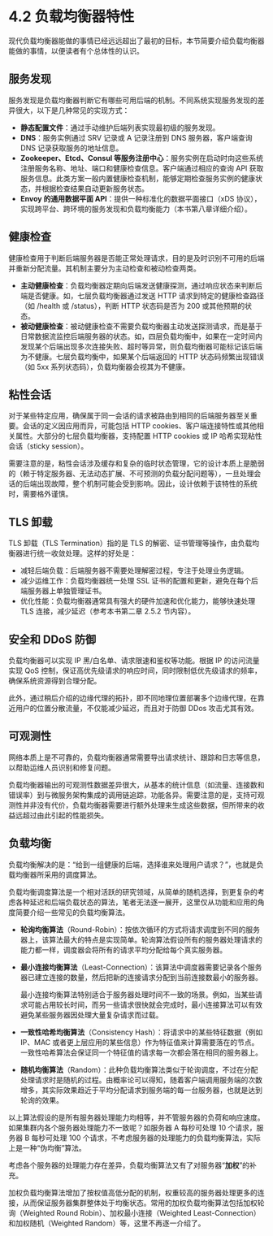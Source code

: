 # 4.2 负载均衡器特性


现代负载均衡器能做的事情已经远远超出了最初的目标，本节简要介绍负载均衡器能做的事情，以便读者有个总体性的认识。

## 服务发现

服务发现是负载均衡器判断它有哪些可用后端的机制。不同系统实现服务发现的差异很大，以下是几种常见的实现方式：

- **静态配置文件**：通过手动维护后端列表实现最初级的服务发现。
- **DNS**：服务实例通过 SRV 记录或 A 记录注册到 DNS 服务器，客户端查询 DNS 记录获取服务的地址信息。
- **Zookeeper、Etcd、Consul 等服务注册中心**：服务实例在启动时向这些系统注册服务名称、地址、端口和健康检查信息。客户端通过相应的查询 API 获取服务信息。此类方案一般内置健康检查机制，能够定期检查服务实例的健康状态，并根据检查结果自动更新服务状态。
- **Envoy 的通用数据平面 API**：提供一种标准化的数据平面接口（xDS 协议），实现跨平台、跨环境的服务发现和负载均衡能力（本书第八章详细介绍）。

## 健康检查

健康检查用于判断后端服务器是否能正常处理请求，目的是及时识别不可用的后端并重新分配流量。其机制主要分为主动检查和被动检查两类。

- **主动健康检查**：负载均衡器定期向后端发送健康探测，通过响应状态来判断后端是否健康。如，七层负载均衡器通过发送 HTTP 请求到特定的健康检查路径（如 /health 或 /status），判断 HTTP 状态码是否为 200 或其他预期的状态。
- **被动健康检查**：被动健康检查不需要负载均衡器主动发送探测请求，而是基于日常数据流监控后端服务器的状态。如，四层负载均衡中，如果在一定时间内发现某个后端出现多次连接失败、超时等异常，则负载均衡器可能标记该后端为不健康。七层负载均衡中，如果某个后端返回的 HTTP 状态码频繁出现错误（如 5xx 系列状态码），负载均衡器会视其为不健康。

## 粘性会话

对于某些特定应用，确保属于同一会话的请求被路由到相同的后端服务器至关重要。会话的定义因应用而异，可能包括 HTTP cookies、客户端连接特性或其他相关属性。大部分的七层负载均衡器，支持配置 HTTP cookies 或 IP 哈希实现粘性会话（sticky session）。

需要注意的是，粘性会话涉及缓存和复杂的临时状态管理，它的设计本质上是脆弱的（赖于特定服务器、无法动态扩展、不可预测的负载分配问题等），一旦处理会话的后端出现故障，整个机制可能会受到影响。因此，设计依赖于该特性的系统时，需要格外谨慎。

## TLS 卸载

TLS 卸载（TLS Termination）指的是 TLS 的解密、证书管理等操作，由负载均衡器进行统一收敛处理。这样的好处是：
- 减轻后端负载：后端服务器不需要处理解密过程，专注于处理业务逻辑。
- 减少运维工作：负载均衡器统一处理 SSL 证书的配置和更新，避免在每个后端服务器上单独管理证书。
- 优化性能：负载均衡器通常具有强大的硬件加速和优化能力，能够快速处理 TLS 连接，减少延迟（参考本书第二章 2.5.2 节内容）。


## 安全和 DDoS 防御

负载均衡器可以实现 IP 黑/白名单、请求限速和鉴权等功能。根据 IP 的访问流量实现 QoS 控制，保证高优先级请求的响应时间，同时限制低优先级请求的频率，确保系统资源得到合理分配。

此外，通过稍后介绍的边缘代理的拓扑，即不同地理位置部署多个边缘代理，在靠近用户的位置分散流量，不仅能减少延迟，而且对于防御 DDos 攻击尤其有效。


## 可观测性

网络本质上是不可靠的，负载均衡器通常需要导出请求统计、跟踪和日志等信息，以帮助运维人员识别和修复问题。

负载均衡器输出的可观测性数据差异很大，从基本的统计信息（如流量、连接数和错误率）到与微服务架构集成的调用链追踪，功能各异。需要注意的是，支持可观测性并非没有代价，负载均衡器需要进行额外处理来生成这些数据，但所带来的收益远超过由此引起的性能损失。

## 负载均衡

负载均衡解决的是：“给到一组健康的后端，选择谁来处理用户请求？”，也就是负载均衡器所采用的调度算法。

负载均衡调度算法是一个相对活跃的研究领域，从简单的随机选择，到更复杂的考虑各种延迟和后端负载状态的算法，笔者无法逐一展开，这里仅从功能和应用的角度简要介绍一些常见的负载均衡算法。

- **轮询均衡算法**（Round-Robin）：按依次循环的方式将请求调度到不同的服务器上，该算法最大的特点是实现简单。轮询算法假设所有的服务器处理请求的能力都一样，调度器会将所有的请求平均分配给每个真实服务器。

- **最小连接均衡算法**（Least-Connection）：该算法中调度器需要记录各个服务器已建立连接的数量，然后把新的连接请求分配到当前连接数最小的服务器。
	
	最小连接均衡算法特别适合于服务器处理时间不一致的场景。例如，当某些请求可能占用较长时间，而另一些请求很快就会完成时，最小连接算法可以有效避免某些服务器因处理大量复杂请求而过载。

- **一致性哈希均衡算法**（Consistency Hash）：将请求中的某些特征数据（例如 IP、MAC 或者更上层应用的某些信息）作为特征值来计算需要落在的节点。一致性哈希算法会保证同一个特征值的请求每一次都会落在相同的服务器上。

- **随机均衡算法**（Random）：此种负载均衡算法类似于轮询调度，不过在分配处理请求时是随机的过程。由概率论可以得知，随着客户端调用服务端的次数增多，其实际效果趋近于平均分配请求到服务端的每一台服务器，也就是达到轮询的效果。

以上算法假设的是所有服务器处理能力均相等，并不管服务器的负荷和响应速度。如果集群内各个服务器处理能力不一致呢？如服务器 A 每秒可处理 10 个请求，服务器 B 每秒可处理 100 个请求，不考虑服务器的处理能力的负载均衡算法，实际上是一种“伪均衡”算法。

考虑各个服务器的处理能力存在差异，负载均衡算法又有了对服务器“**加权**”的补充。

加权负载均衡算法增加了按权值高低分配的机制，权重较高的服务器处理更多的连接，从而保证服务器集群整体处于均衡状态。常用的加权负载均衡算法包括加权轮询（Weighted Round Robin）、加权最小连接（Weighted Least-Connection）和加权随机（Weighted Random）等，这里不再逐一介绍了。
